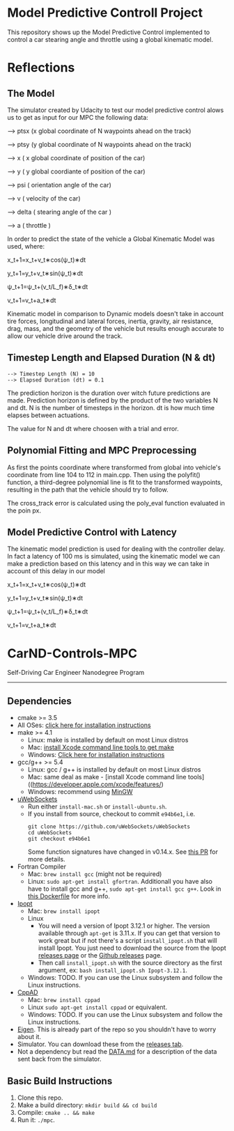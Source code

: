 
# Model Predictive Controll Project



This repository shows up the Model Predictive Control implemented to control a car stearing angle and throttle using a global kinematic model.

# Reflections 


## The Model

The simulator created by Udacity to test our model predictive control alows us to get as input for our MPC the following data:

--> ptsx (x global coordinate of N waypoints ahead on the track)

--> ptsy (y global coordinate of N waypoints ahead on the track)

--> x ( x global coordinate of position of the car)

--> y ( y global coordiante of position of the car)

--> psi ( orientation angle of the car)

--> v ( velocity of the car)

--> delta ( stearing angle of the car )

--> a ( throttle )

In order to predict the state of the vehicle a Global Kinematic Model was used, where:

x_t+1=x_t+v_t∗cos(ψ_t)∗dt

y_t+1=y_t+v_t∗sin(ψ_t)∗dt

ψ_t+1=ψ_t+(v_t/L_f)∗δ_t∗dt

v_t+1=v_t+a_t∗dt

Kinematic model in comparison to Dynamic models doesn't take in account tire forces, longitudinal and lateral forces, inertia, gravity, air resistance, drag, mass, and the geometry of the vehicle but results enough accurate to allow our vehicle drive around the track.

## Timestep Length and Elapsed Duration (N & dt)

    --> Timestep Length (N) = 10
    --> Elapsed Duration (dt) = 0.1
    

The prediction horizon is the duration over witch future predictions are made. 
Prediction horizon is defined by the product of the two variables N and dt.
N is the number of timesteps in the horizon. dt is how much time elapses between actuations.

The value for N and dt where choosen with a trial and error.

## Polynomial Fitting and MPC Preprocessing

As first the points coordinate where transformed from global into vehicle's coordinate from line 104 to 112 in main.cpp. Then using the polyfit() function, a third-degree polynomial line is fit to the transformed waypoints, resulting in the path that the vehicle should try to follow.

The cross_track error is calculated using the poly_eval function evaluated in the poin px.


## Model Predictive Control with Latency

The kinematic model prediction is used for dealing with the controller delay. In fact a latency of 100 ms is simulated, using the kinematic model we can make a prediction based on this latency and in this way we can take in account of this delay in our model

x_t+1=x_t+v_t∗cos(ψ_t)∗dt

y_t+1=y_t+v_t∗sin(ψ_t)∗dt

ψ_t+1=ψ_t+(v_t/L_f)∗δ_t∗dt

v_t+1=v_t+a_t∗dt



# CarND-Controls-MPC
Self-Driving Car Engineer Nanodegree Program

---

## Dependencies

* cmake >= 3.5
 * All OSes: [click here for installation instructions](https://cmake.org/install/)
* make >= 4.1
  * Linux: make is installed by default on most Linux distros
  * Mac: [install Xcode command line tools to get make](https://developer.apple.com/xcode/features/)
  * Windows: [Click here for installation instructions](http://gnuwin32.sourceforge.net/packages/make.htm)
* gcc/g++ >= 5.4
  * Linux: gcc / g++ is installed by default on most Linux distros
  * Mac: same deal as make - [install Xcode command line tools]((https://developer.apple.com/xcode/features/)
  * Windows: recommend using [MinGW](http://www.mingw.org/)
* [uWebSockets](https://github.com/uWebSockets/uWebSockets)
  * Run either `install-mac.sh` or `install-ubuntu.sh`.
  * If you install from source, checkout to commit `e94b6e1`, i.e.
    ```
    git clone https://github.com/uWebSockets/uWebSockets 
    cd uWebSockets
    git checkout e94b6e1
    ```
    Some function signatures have changed in v0.14.x. See [this PR](https://github.com/udacity/CarND-MPC-Project/pull/3) for more details.
* Fortran Compiler
  * Mac: `brew install gcc` (might not be required)
  * Linux: `sudo apt-get install gfortran`. Additionall you have also have to install gcc and g++, `sudo apt-get install gcc g++`. Look in [this Dockerfile](https://github.com/udacity/CarND-MPC-Quizzes/blob/master/Dockerfile) for more info.
* [Ipopt](https://projects.coin-or.org/Ipopt)
  * Mac: `brew install ipopt`
  * Linux
    * You will need a version of Ipopt 3.12.1 or higher. The version available through `apt-get` is 3.11.x. If you can get that version to work great but if not there's a script `install_ipopt.sh` that will install Ipopt. You just need to download the source from the Ipopt [releases page](https://www.coin-or.org/download/source/Ipopt/) or the [Github releases](https://github.com/coin-or/Ipopt/releases) page.
    * Then call `install_ipopt.sh` with the source directory as the first argument, ex: `bash install_ipopt.sh Ipopt-3.12.1`. 
  * Windows: TODO. If you can use the Linux subsystem and follow the Linux instructions.
* [CppAD](https://www.coin-or.org/CppAD/)
  * Mac: `brew install cppad`
  * Linux `sudo apt-get install cppad` or equivalent.
  * Windows: TODO. If you can use the Linux subsystem and follow the Linux instructions.
* [Eigen](http://eigen.tuxfamily.org/index.php?title=Main_Page). This is already part of the repo so you shouldn't have to worry about it.
* Simulator. You can download these from the [releases tab](https://github.com/udacity/self-driving-car-sim/releases).
* Not a dependency but read the [DATA.md](./DATA.md) for a description of the data sent back from the simulator.


## Basic Build Instructions


1. Clone this repo.
2. Make a build directory: `mkdir build && cd build`
3. Compile: `cmake .. && make`
4. Run it: `./mpc`.













```python

```
